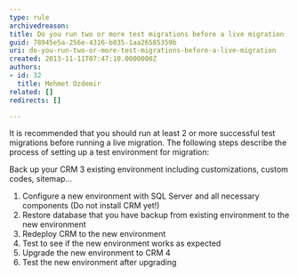 ```yaml
---
type: rule
archivedreason: 
title: Do you run two or more test migrations before a live migration
guid: 78945e5a-256e-4316-b035-1aa26585359b
uri: do-you-run-two-or-more-test-migrations-before-a-live-migration
created: 2013-11-11T07:47:10.0000000Z
authors:
- id: 32
  title: Mehmet Ozdemir
related: []
redirects: []

---
```


It is recommended that you should run at least 2 or more successful test migrations before running a live migration. The following steps describe the process of setting up a test environment for migration:

<!--endintro-->

Back up your CRM 3 existing environment including customizations, custom codes, sitemap...

1. Configure a new environment with SQL Server and all necessary components (Do not install CRM yet!)
2. Restore database that you have backup from existing environment to the new environment
3. Redeploy CRM to the new environment
4. Test to see if the new environment works as expected
5. Upgrade the new environment to CRM 4
6. Test the new environment after upgrading
